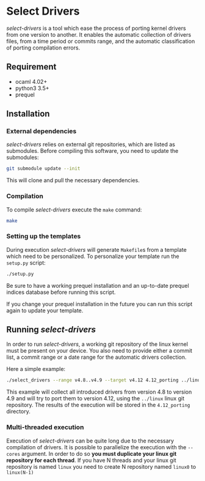 # Select Drivers
*select-drivers* is a tool which ease the process of porting kernel drivers from
one version to another.
It enables the automatic collection of drivers files, from a time period or commits
range, and the automatic classification of porting compilation errors.

## Requirement
 * ocaml 4.02+
 * python3 3.5+
 * prequel

## Installation
### External dependencies
*select-drivers* relies on external git repositories, which are listed as submodules.
Before compiling this software, you need to update the submodules:
```bash
git submodule update --init
```
This will clone and pull the necessary dependencies.

### Compilation
To compile *select-drivers* execute the `make` command:
```bash
make
```

### Setting up the templates
During execution *select-drivers* will generate `Makefile`s from a template
which need to be personalized.
To personalize your template run the `setup.py` script:
```bash
./setup.py
```
Be sure to have a working prequel installation and
an up-to-date prequel indices database before running this script.

If you change your prequel installation in the future you can run this script
again to update your template.


## Running *select-drivers*
In order to run *select-drivers*, a working git repository of the linux kernel
must be present on your device.
You also need to provide either a commit list, a commit range or a date range
for the automatic drivers collection.

Here a simple example:
```bash
./select_drivers --range v4.8..v4.9 --target v4.12 4.12_porting ../linux
```
This example will collect all introduced drivers from version 4.8 to version 4.9
and will try to port them to version 4.12, using the `../linux` linux git repository.
The results of the execution will be stored in the `4.12_porting` directory.

### Multi-threaded execution
Execution of *select-drivers* can be quite long due to the necessary compilation
of drivers.
It is possible to parallelize the execution with the `--cores` argument.
In order to do so **you must duplicate your linux git repository for each thread**.
If you have N threads and your linux git repository is named `linux` you need
to create N repository named `linux0` to `linux(N-1)`
